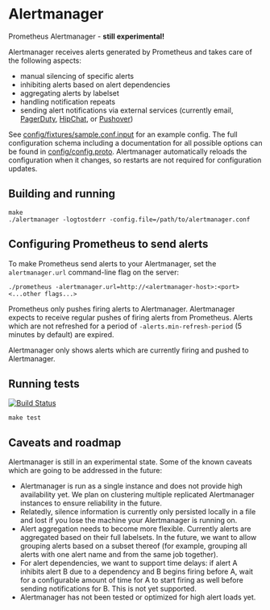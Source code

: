 # Alertmanager

Prometheus Alertmanager - **still experimental!**

Alertmanager receives alerts generated by Prometheus and takes care of the
following aspects:

* manual silencing of specific alerts
* inhibiting alerts based on alert dependencies
* aggregating alerts by labelset
* handling notification repeats
* sending alert notifications via external services (currently email,
[PagerDuty](http://www.pagerduty.com/),
[HipChat](http://www.hipchat.com/), or
[Pushover](https://www.pushover.net/))

See [config/fixtures/sample.conf.input](config/fixtures/sample.conf.input) for
an example config. The full configuration schema including a documentation for
all possible options can be found in
[config/config.proto](config/config.proto). Alertmanager automatically reloads
the configuration when it changes, so restarts are not required for
configuration updates.

## Building and running

    make
    ./alertmanager -logtostderr -config.file=/path/to/alertmanager.conf

## Configuring Prometheus to send alerts

To make Prometheus send alerts to your Alertmanager, set the `alertmanager.url`
command-line flag on the server:

    ./prometheus -alertmanager.url=http://<alertmanager-host>:<port> <...other flags...>

Prometheus only pushes firing alerts to Alertmanager. Alertmanager expects to
receive regular pushes of firing alerts from Prometheus. Alerts which are not
refreshed for a period of `-alerts.min-refresh-period` (5 minutes by
default) are expired.

Alertmanager only shows alerts which are currently firing and pushed to
Alertmanager.

## Running tests

[![Build Status](https://travis-ci.org/prometheus/alertmanager.svg)](https://travis-ci.org/prometheus/alertmanager)

    make test

## Caveats and roadmap

Alertmanager is still in an experimental state. Some of the known caveats which
are going to be addressed in the future:

* Alertmanager is run as a single instance and does not provide high
  availability yet. We plan on clustering multiple replicated Alertmanager
  instances to ensure reliability in the future.
* Relatedly, silence information is currently only persisted locally in a file
  and lost if you lose the machine your Alertmanager is running on.
* Alert aggregation needs to become more flexible. Currently alerts are
  aggregated based on their full labelsets. In the future, we want to allow
  grouping alerts based on a subset thereof (for example, grouping all alerts
  with one alert name and from the same job together).
* For alert dependencies, we want to support time delays: if alert A inhibits
  alert B due to a dependency and B begins firing before A, wait for a
  configurable amount of time for A to start firing as well before sending
  notifications for B. This is not yet supported.
* Alertmanager has not been tested or optimized for high alert loads yet.

